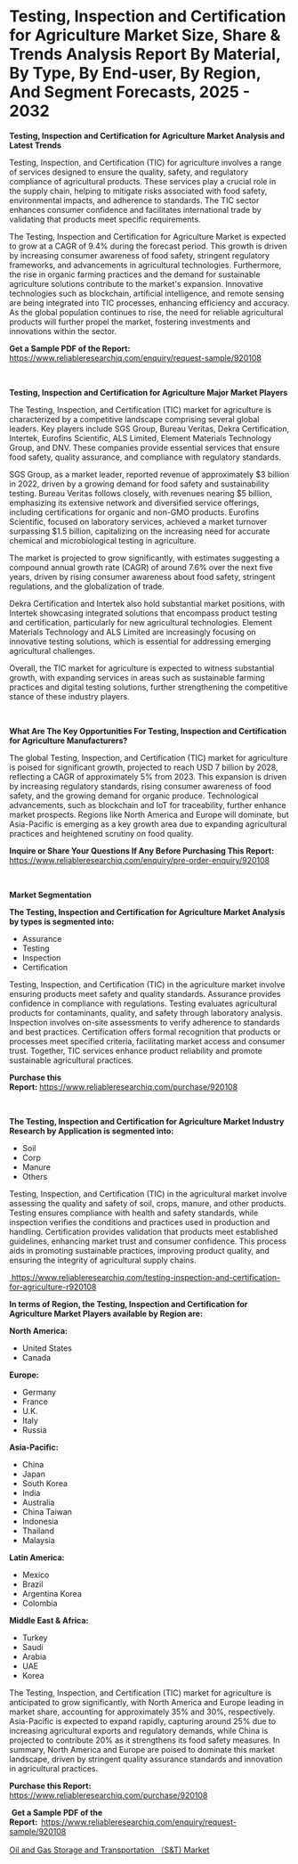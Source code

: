 <p><h1>Testing, Inspection and Certification for Agriculture Market Size, Share & Trends Analysis Report By Material, By Type, By End-user, By Region, And Segment Forecasts, 2025 - 2032</h1></p><p><strong>Testing, Inspection and Certification for Agriculture Market Analysis and Latest Trends</strong></p>
<p><p>Testing, Inspection, and Certification (TIC) for agriculture involves a range of services designed to ensure the quality, safety, and regulatory compliance of agricultural products. These services play a crucial role in the supply chain, helping to mitigate risks associated with food safety, environmental impacts, and adherence to standards. The TIC sector enhances consumer confidence and facilitates international trade by validating that products meet specific requirements.</p><p>The Testing, Inspection and Certification for Agriculture Market is expected to grow at a CAGR of 9.4% during the forecast period. This growth is driven by increasing consumer awareness of food safety, stringent regulatory frameworks, and advancements in agricultural technologies. Furthermore, the rise in organic farming practices and the demand for sustainable agriculture solutions contribute to the market's expansion. Innovative technologies such as blockchain, artificial intelligence, and remote sensing are being integrated into TIC processes, enhancing efficiency and accuracy. As the global population continues to rise, the need for reliable agricultural products will further propel the market, fostering investments and innovations within the sector.</p></p>
<p><strong>Get a Sample PDF of the Report:&nbsp;</strong> <a href="https://www.reliableresearchiq.com/enquiry/request-sample/920108?utm_campaign=3106&utm_medium=2&utm_source=Github&utm_content=ia&utm_term=21032025&utm_id=testing-inspection-and-certification-for-agriculture">https://www.reliableresearchiq.com/enquiry/request-sample/920108</a></p>
<p>&nbsp;</p>
<p><strong>Testing, Inspection and Certification for Agriculture Major Market Players</strong></p>
<p><p>The Testing, Inspection, and Certification (TIC) market for agriculture is characterized by a competitive landscape comprising several global leaders. Key players include SGS Group, Bureau Veritas, Dekra Certification, Intertek, Eurofins Scientific, ALS Limited, Element Materials Technology Group, and DNV. These companies provide essential services that ensure food safety, quality assurance, and compliance with regulatory standards.</p><p>SGS Group, as a market leader, reported revenue of approximately $3 billion in 2022, driven by a growing demand for food safety and sustainability testing. Bureau Veritas follows closely, with revenues nearing $5 billion, emphasizing its extensive network and diversified service offerings, including certifications for organic and non-GMO products. Eurofins Scientific, focused on laboratory services, achieved a market turnover surpassing $1.5 billion, capitalizing on the increasing need for accurate chemical and microbiological testing in agriculture.</p><p>The market is projected to grow significantly, with estimates suggesting a compound annual growth rate (CAGR) of around 7.6% over the next five years, driven by rising consumer awareness about food safety, stringent regulations, and the globalization of trade.</p><p>Dekra Certification and Intertek also hold substantial market positions, with Intertek showcasing integrated solutions that encompass product testing and certification, particularly for new agricultural technologies. Element Materials Technology and ALS Limited are increasingly focusing on innovative testing solutions, which is essential for addressing emerging agricultural challenges.</p><p>Overall, the TIC market for agriculture is expected to witness substantial growth, with expanding services in areas such as sustainable farming practices and digital testing solutions, further strengthening the competitive stance of these industry players.</p></p>
<p>&nbsp;</p>
<p><strong>What Are The Key Opportunities For Testing, Inspection and Certification for Agriculture Manufacturers?</strong></p>
<p><p>The global Testing, Inspection, and Certification (TIC) market for agriculture is poised for significant growth, projected to reach USD 7 billion by 2028, reflecting a CAGR of approximately 5% from 2023. This expansion is driven by increasing regulatory standards, rising consumer awareness of food safety, and the growing demand for organic produce. Technological advancements, such as blockchain and IoT for traceability, further enhance market prospects. Regions like North America and Europe will dominate, but Asia-Pacific is emerging as a key growth area due to expanding agricultural practices and heightened scrutiny on food quality.</p></p>
<p><strong>Inquire or Share Your Questions If Any Before Purchasing This Report:</strong> <a href="https://www.reliableresearchiq.com/enquiry/pre-order-enquiry/920108?utm_campaign=3106&utm_medium=2&utm_source=Github&utm_content=ia&utm_term=21032025&utm_id=testing-inspection-and-certification-for-agriculture">https://www.reliableresearchiq.com/enquiry/pre-order-enquiry/920108</a></p>
<p>&nbsp;</p>
<p><strong>Market Segmentation</strong></p>
<p><strong>The Testing, Inspection and Certification for Agriculture Market Analysis by types is segmented into:</strong></p>
<p><ul><li>Assurance</li><li>Testing</li><li>Inspection</li><li>Certification</li></ul></p>
<p><p>Testing, Inspection, and Certification (TIC) in the agriculture market involve ensuring products meet safety and quality standards. Assurance provides confidence in compliance with regulations. Testing evaluates agricultural products for contaminants, quality, and safety through laboratory analysis. Inspection involves on-site assessments to verify adherence to standards and best practices. Certification offers formal recognition that products or processes meet specified criteria, facilitating market access and consumer trust. Together, TIC services enhance product reliability and promote sustainable agricultural practices.</p></p>
<p><strong>Purchase this Report:&nbsp;</strong><a href="https://www.reliableresearchiq.com/purchase/920108?utm_campaign=3106&utm_medium=2&utm_source=Github&utm_content=ia&utm_term=21032025&utm_id=testing-inspection-and-certification-for-agriculture">https://www.reliableresearchiq.com/purchase/920108</a></p>
<p>&nbsp;</p>
<p><strong>The Testing, Inspection and Certification for Agriculture Market Industry Research by Application is segmented into:</strong></p>
<p><ul><li>Soil</li><li>Corp</li><li>Manure</li><li>Others</li></ul></p>
<p><p>Testing, Inspection, and Certification (TIC) in the agricultural market involve assessing the quality and safety of soil, crops, manure, and other products. Testing ensures compliance with health and safety standards, while inspection verifies the conditions and practices used in production and handling. Certification provides validation that products meet established guidelines, enhancing market trust and consumer confidence. This process aids in promoting sustainable practices, improving product quality, and ensuring the integrity of agricultural supply chains.</p></p>
<p><a href="https://www.reliableresearchiq.com/testing-inspection-and-certification-for-agriculture-r920108?utm_campaign=3106&utm_medium=2&utm_source=Github&utm_content=ia&utm_term=21032025&utm_id=testing-inspection-and-certification-for-agriculture">&nbsp;https://www.reliableresearchiq.com/testing-inspection-and-certification-for-agriculture-r920108</a></p>
<p><strong>In terms of Region, the Testing, Inspection and Certification for Agriculture Market Players available by Region are:</strong></p>
<p>
    <p> <strong> North America: </strong>
        <ul>
            <li>United States</li>
            <li>Canada</li>
        </ul>
        </p> 
    <p> <strong> Europe: </strong>
        <ul>
            <li>Germany</li>
            <li>France</li>
            <li>U.K.</li>
            <li>Italy</li>
            <li>Russia</li>
        </ul>
        </p> 
    <p> <strong> Asia-Pacific: </strong>
        <ul>
            <li>China</li>
            <li>Japan</li>
            <li>South Korea</li>
            <li>India</li>
            <li>Australia</li>
            <li>China Taiwan</li>
            <li>Indonesia</li>
            <li>Thailand</li>
            <li>Malaysia</li>
        </ul>
        </p> 
    <p> <strong> Latin America: </strong>
        <ul>
            <li>Mexico</li>
            <li>Brazil</li>
            <li>Argentina Korea</li>
            <li>Colombia</li>
        </ul>
        </p> 
    <p> <strong> Middle East & Africa: </strong>
        <ul>
            <li>Turkey</li>
            <li>Saudi</li>
            <li>Arabia</li>
            <li>UAE</li>
            <li>Korea</li>
        </ul>
    </p>
    </p>
<p><p>The Testing, Inspection, and Certification (TIC) market for agriculture is anticipated to grow significantly, with North America and Europe leading in market share, accounting for approximately 35% and 30%, respectively. Asia-Pacific is expected to expand rapidly, capturing around 25% due to increasing agricultural exports and regulatory demands, while China is projected to contribute 20% as it strengthens its food safety measures. In summary, North America and Europe are poised to dominate this market landscape, driven by stringent quality assurance standards and innovation in agricultural practices.</p></p>
<p><strong>Purchase this Report: </strong><a href="https://www.reliableresearchiq.com/purchase/920108?utm_campaign=3106&utm_medium=2&utm_source=Github&utm_content=ia&utm_term=21032025&utm_id=testing-inspection-and-certification-for-agriculture">https://www.reliableresearchiq.com/purchase/920108</a></p>
<p>&nbsp;<strong>Get a Sample PDF of the Report:&nbsp;&nbsp;</strong><a href="https://www.reliableresearchiq.com/enquiry/request-sample/920108?utm_campaign=3106&utm_medium=2&utm_source=Github&utm_content=ia&utm_term=21032025&utm_id=testing-inspection-and-certification-for-agriculture">https://www.reliableresearchiq.com/enquiry/request-sample/920108</a></p>
<p><strong></strong></p>
<p><p><a href="https://github.com/zurubting/Market-Research-Report-List-1/blob/main/oil-and-gas-storage-and-transportation-st-market.md?utm_campaign=3106&utm_medium=2&utm_source=Github&utm_content=ia&utm_term=21032025&utm_id=testing-inspection-and-certification-for-agriculture">Oil and Gas Storage and Transportation （S&T) Market</a></p></p>